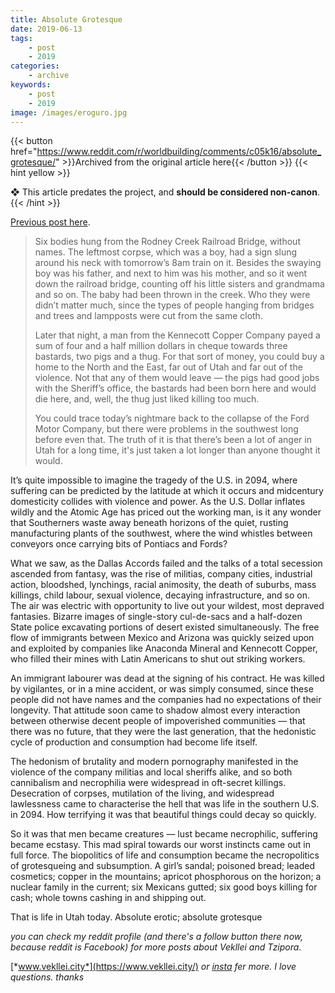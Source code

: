```yaml
---
title: Absolute Grotesque
date: 2019-06-13
tags:
    - post
    - 2019
categories:
    - archive
keywords:
    - post
    - 2019
image: /images/eroguro.jpg
---
```

{{< button href="https://www.reddit.com/r/worldbuilding/comments/c05k16/absolute_grotesque/" >}}Archived from the original article here{{< /button >}}
{{< hint yellow >}}

❖ This article predates the project, and **should be considered non-canon**.
{{< /hint >}}

[Previous post here](https://www.reddit.com/r/worldbuilding/comments/busvvn/catching_a_steam_locomotive_to_school/).

>Six bodies hung from the Rodney Creek Railroad Bridge, without names. The leftmost corpse, which was a boy, had a sign slung around his neck with tomorrow’s 8am train on it. Besides the swaying boy was his father, and next to him was his mother, and so it went down the railroad bridge, counting off his little sisters and grandmama and so on. The baby had been thrown in the creek. Who they were didn’t matter much, since the types of people hanging from bridges and trees and lampposts were cut from the same cloth.  
>  
>Later that night, a man from the Kennecott Copper Company payed a sum of four and a half million dollars in cheque towards three bastards, two pigs and a thug. For that sort of money, you could buy a home to the North and the East, far out of Utah and far out of the violence. Not that any of them would leave — the pigs had good jobs with the Sheriff’s office, the bastards had been born here and would die here, and, well, the thug just liked killing too much.  
>  
>You could trace today’s nightmare back to the collapse of the Ford Motor Company, but there were problems in the southwest long before even that. The truth of it is that there’s been a lot of anger in Utah for a long time, it's just taken a lot longer than anyone thought it would.

It’s quite impossible to imagine the tragedy of the U.S. in 2094, where suffering can be predicted by the latitude at which it occurs and midcentury domesticity collides with violence and power. As the U.S. Dollar inflates wildly and the Atomic Age has priced out the working man, is it any wonder that Southerners waste away beneath horizons of the quiet, rusting manufacturing plants of the southwest, where the wind whistles between conveyors once carrying bits of Pontiacs and Fords?

What we saw, as the Dallas Accords failed and the talks of a total secession ascended from fantasy, was the rise of militias, company cities, industrial action, bloodshed, lynchings, racial animosity, the death of suburbs, mass killings, child labour, sexual violence, decaying infrastructure, and so on. The air was electric with opportunity to live out your wildest, most depraved fantasies. Bizarre images of single-story cul-de-sacs and a half-dozen State police excavating portions of desert existed simultaneously. The free flow of immigrants between Mexico and Arizona was quickly seized upon and exploited by companies like Anaconda Mineral and Kennecott Copper, who filled their mines with Latin Americans to shut out striking workers.

An immigrant labourer was dead at the signing of his contract. He was killed by vigilantes, or in a mine accident, or was simply consumed, since these people did not have names and the companies had no expectations of their longevity. That attitude soon came to shadow almost every interaction between otherwise decent people of impoverished communities — that there was no future, that they were the last generation, that the hedonistic cycle of production and consumption had become life itself.

The hedonism of brutality and modern pornography manifested in the violence of the company militias and local sheriffs alike, and so both cannibalism and necrophilia were widespread in oft-secret killings. Desecration of corpses, mutilation of the living, and widespread lawlessness came to characterise the hell that was life in the southern U.S. in 2094. How terrifying it was that beautiful things could decay so quickly.

So it was that men became creatures — lust became necrophilic, suffering became ecstasy. This mad spiral towards our worst instincts came out in full force. The biopolitics of life and consumption became the necropolitics of grotesqueing and subsumption. A girl’s sandal; poisoned bread; leaded cosmetics; copper in the mountains; apricot phosphorous on the horizon; a nuclear family in the current; six Mexicans gutted; six good boys killing for cash; whole towns cashing in and shipping out.

That is life in Utah today. Absolute erotic; absolute grotesque

*you can check my reddit profile (and there's a follow button there now, because reddit is Facebook) for more posts about Vekllei and Tzipora.*

[*www.vekllei.city*](https://www.vekllei.city/)  *or* [*insta*](https://www.instagram.com/melon.kony/) *fer more. I love questions. thanks*
